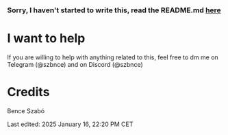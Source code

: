 ### Sorry, I haven't started to write this, read the README.md [here](https://github.com/szbnce/Nokia-2780/blob/main/README.md)

# I want to help
If you are willing to help with anything related to this, feel free to dm me on Telegram (@szbnce) and on Discord (@szbnce)

# Credits
Bence Szabó

Last edited: 2025 January 16, 22:20 PM CET
